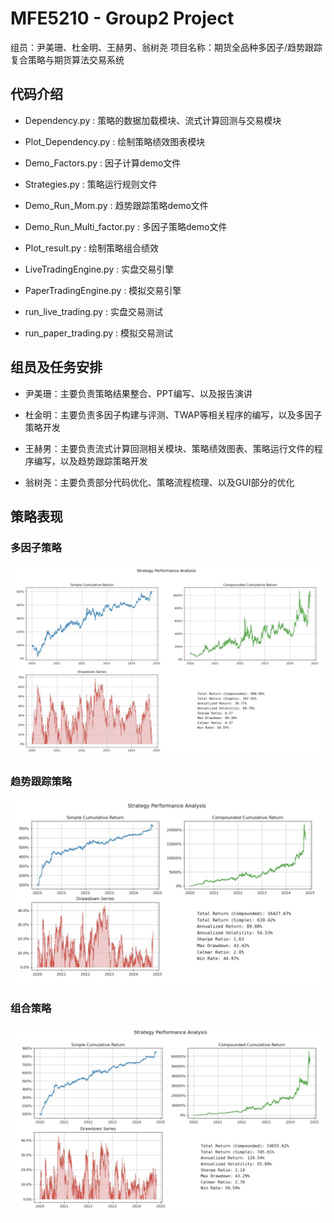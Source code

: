# MFE5210 - Group2 Project

组员：尹美珊、杜金明、王赫男、翁树尧
项目名称：期货全品种多因子/趋势跟踪复合策略与期货算法交易系统

## 代码介绍

- Dependency.py : 策略的数据加载模块、流式计算回测与交易模块

- Plot_Dependency.py : 绘制策略绩效图表模块

- Demo_Factors.py : 因子计算demo文件

- Strategies.py : 策略运行规则文件

- Demo_Run_Mom.py : 趋势跟踪策略demo文件

- Demo_Run_Multi_factor.py : 多因子策略demo文件

- Plot_result.py : 绘制策略组合绩效

- LiveTradingEngine.py : 实盘交易引擎

- PaperTradingEngine.py : 模拟交易引擎

- run_live_trading.py : 实盘交易测试

- run_paper_trading.py : 模拟交易测试


## 组员及任务安排

- 尹美珊：主要负责策略结果整合、PPT编写、以及报告演讲

- 杜金明：主要负责多因子构建与评测、TWAP等相关程序的编写，以及多因子策略开发

- 王赫男：主要负责流式计算回测相关模块、策略绩效图表、策略运行文件的程序编写，以及趋势跟踪策略开发

- 翁树尧：主要负责部分代码优化、策略流程梳理、以及GUI部分的优化

## 策略表现

### 多因子策略

![alt text](./plots/image.png)

### 趋势跟踪策略

![alt text](./plots/image2.png)

### 组合策略

![alt text](./plots/image-1.png)
